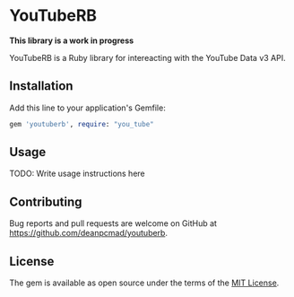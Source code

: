 # YouTubeRB

**This library is a work in progress**

YouTubeRB is a Ruby library for intereacting with the YouTube Data v3 API.

## Installation

Add this line to your application's Gemfile:

```ruby
gem 'youtuberb', require: "you_tube"
```

## Usage

TODO: Write usage instructions here

## Contributing

Bug reports and pull requests are welcome on GitHub at https://github.com/deanpcmad/youtuberb.

## License

The gem is available as open source under the terms of the [MIT License](https://opensource.org/licenses/MIT).
